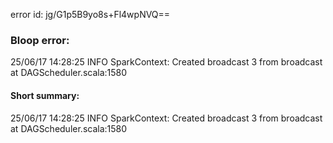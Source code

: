 error id: jg/G1p5B9yo8s+Fl4wpNVQ==
### Bloop error:

25/06/17 14:28:25 INFO SparkContext: Created broadcast 3 from broadcast at DAGScheduler.scala:1580
#### Short summary: 

25/06/17 14:28:25 INFO SparkContext: Created broadcast 3 from broadcast at DAGScheduler.scala:1580